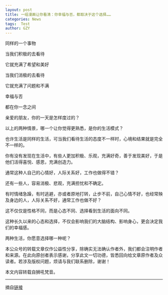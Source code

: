 ```yaml
---
layout: post
title: 一组漫画让你看清：你幸福与否，都取决于这个选择……
categories: News
tags:  Test
author: GZY
---
```


同样的一个事物

当我们积极的去看待

它就充满了希望和美好

当我们消极的去看待

它就充满了问题和不满

幸福与否

都在你一念之间

亲爱的朋友，你的一天是怎样度过的？

以上的两种情景，哪一个让你觉得更熟悉，是你的生活模式？

也许生活是同样的生活，可当我们看待生活的态度不一样时，心境和结果就是完全不一样的。

你有没有发现在生活中，有些人更加积极、乐观，充满好奇，善于发现美好，于是他们活得喜悦、感恩，充满创造力。

通常这种人自己的心情好，人际关系好，工作也做得不错？

还有一些人，容易消极、悲观，充满担忧和不确定。

有时情绪急躁，有时逃避，亦或者原地打转，止步不前，自己心情不好，也经常殃及身边的人，人际关系不好，通常工作也做不好？

这不仅仅是性格不同，而是心态不同、选择看到生活的面向不同。

这种长久以来的心态和选择，不仅会影响我们的大脑结构、影响身心，更会决定我们的幸福感。

两种生活，你愿意选择哪一种呢？

本公众号的转载文章仅作公益性分享，除确实无法确认作者外，我们都会注明作者和来源。在此向原创者表示感谢，分享此文一切功德，皆悉回向给文章原作者及众读者。若涉及版权问题，烦请与我们联系删除，谢谢！

本文内容转载自狮吼梵音。

*****

摘自[链接](http://new.qq.com/omn/20190131/20190131B03U1S.html)